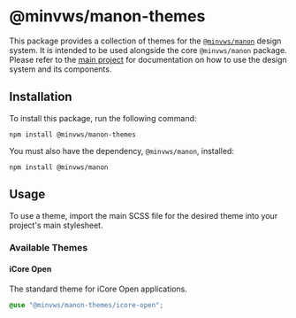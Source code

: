 # @minvws/manon-themes

This package provides a collection of themes for the
[`@minvws/manon`](https://github.com/minvws/nl-rdo-manon) design system. It is
intended to be used alongside the core `@minvws/manon` package. Please refer to
the [main project](https://github.com/minvws/nl-rdo-manon) for documentation on
how to use the design system and its components.

## Installation

To install this package, run the following command:

```console
npm install @minvws/manon-themes
```

You must also have the dependency, `@minvws/manon`, installed:

```console
npm install @minvws/manon
```

## Usage

To use a theme, import the main SCSS file for the desired theme into your
project's main stylesheet.

### Available Themes

#### iCore Open

The standard theme for iCore Open applications.

```scss
@use "@minvws/manon-themes/icore-open";
```

